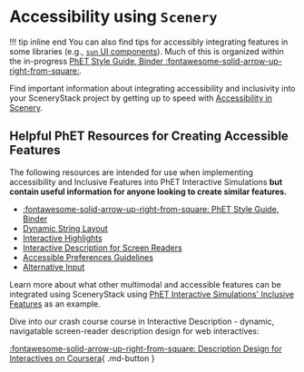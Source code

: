 # Accessibility using `Scenery`

!!! tip inline end
    You can also find tips for accessibly integrating features in some libraries (e.g., [`sun` UI components](https://github.com/phetsims/sun/tree/main/doc)). Much of this is organized within the in-progress [PhET Style Guide, Binder :fontawesome-solid-arrow-up-right-from-square:](https://phetsims.github.io/binder/).

Find important information about integrating accessibility and inclusivity into your SceneryStack project by getting up to speed with [Accessibility in Scenery](https://phetsims.github.io/scenery/doc/accessibility/accessibility.html).

## Helpful PhET Resources for Creating Accessible Features

The following resources are intended for use when implementing accessibility and Inclusive Features into PhET Interactive Simulations **but contain useful information for anyone looking to create similar features.**

<div class="grid cards" markdown>

- [:fontawesome-solid-arrow-up-right-from-square: PhET Style Guide, Binder](https://phetsims.github.io/binder/)
- [Dynamic String Layout](../info_sync/dynamic_string_layout_quickstart.md)
- [Interactive Highlights](../info_sync/interactive_highlights_quickstart_guide.md)
- [Interactive Description for Screen Readers](../info_sync/interactive_description_technical_guide.md)
- [Accessible Preferences Guidelines](../info_sync/accessible_preferences_quickstart_guide.md)
- [Alternative Input](../info_sync/alternative_input_quickstart_guide.md)

</div>

Learn more about what other multimodal and accessible features can be integrated using SceneryStack using [PhET Interactive Simulations' Inclusive Features](https://phet.colorado.edu/en/inclusive-design/features) as an example.

Dive into our crash course course in Interactive Description - dynamic, navigatable screen-reader description design for web interactives:

[:fontawesome-solid-arrow-up-right-from-square: Description Design for Interactives on Coursera](https://www.coursera.org/learn/description-design-for-interactive-learning-resources){ .md-button }
